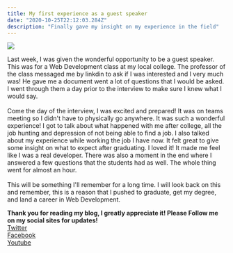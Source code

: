 ```yaml
---
title: My first experience as a guest speaker
date: "2020-10-25T22:12:03.284Z"
description: "Finally gave my insight on my experience in the field"
---
```


<img src="https://factsandtrends.net/wp-content/uploads/2015/10/public-speaking.jpg">

Last week, I was given the wonderful opportunity to be a guest speaker. This was for a Web Development class at my local college. The professor of the class messaged me by linkdin to ask if I was interested and I very much was! He gave me a document went a lot of questions that I would be asked. I went through them a day prior to the interview to make sure I knew what I would say. 
<br></br>
Come the day of the interview, I was excited and prepared! It was on teams meeting so I didn't have to physically go anywhere. It was such a wonderful experience! I got to talk about what happened with me after college, all the job hunting and depression of not being able to find a job. I also talked about my experience while working the job I have now. It felt great to give some insight on what to expect after graduating. I loved it! It made me feel like I was a real developer. There was also a moment in the end where I answered a few questions that the students had as well. The whole thing went for almost an hour. 
<br></br>
This will be something I'll remember for a long time. I will look back on this and remember, this is a reason that I pushed to graduate, get my degree, and land a career in Web Development.

<strong>Thank you for reading my blog, I greatly appreciate it! Please Follow me on my social sites for updates!</strong> <br>
<a href="https://twitter.com/gs_webdev" target="_blank">Twitter</a> <br>
<a href="https://www.facebook.com/gswebdev" target="_blank">Facebook</a> <br>
<a href="https://www.youtube.com/channel/UCnf2y3m2k542PsmVD6pPpzw?view_as=subscriber" target="_blank">Youtube</a>